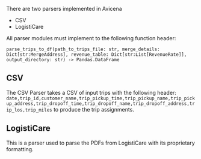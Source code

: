 There are two parsers implemented in Avicena
* CSV
* LogistiCare

All parser modules must implement to the following function header:

`parse_trips_to_df(path_to_trips_file: str, merge_details:
Dict[str:MergeAddress], revenue_table: Dict[str:List[RevenueRate]],
output_directory: str) -> Pandas.DataFrame`

## CSV
The CSV Parser takes a CSV of input trips with the following header:
`date,trip_id,customer_name,trip_pickup_time,trip_pickup_name,trip_pickup_address,trip_dropoff_time,trip_dropoff_name,trip_dropoff_address,trip_los,trip_miles`
to produce the trip assignments.

## LogistiCare
This is a parser used to parse the PDFs from LogistiCare with its
proprietary formatting.

